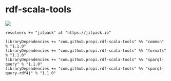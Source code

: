 # rdf-scala-tools

[![](https://jitpack.io/v/propi/rdf-scala-tools.svg)](https://jitpack.io/#propi/rdf-scala-tools)

```
resolvers += "jitpack" at "https://jitpack.io"

libraryDependencies += "com.github.propi.rdf-scala-tools" %% "common" % "1.1.0"
libraryDependencies += "com.github.propi.rdf-scala-tools" %% "formats" % "1.1.0"
libraryDependencies += "com.github.propi.rdf-scala-tools" %% "sparql-query" % "1.1.0"	
libraryDependencies += "com.github.propi.rdf-scala-tools" %% "sparql-query-rdf4j" % "1.1.0"
```
